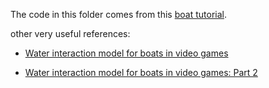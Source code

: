 The code in this folder comes from this [boat tutorial](https://www.habrador.com/tutorials/unity-boat-tutorial/).

other very useful references:
* [Water interaction model for boats in video games](https://www.gamedeveloper.com/programming/water-interaction-model-for-boats-in-video-games#2)

* [Water interaction model for boats in video games: Part 2](water-interaction-model-for-boats-in-video-games-part-2)
